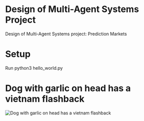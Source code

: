 # Design of Multi-Agent Systems Project
Design of Multi-Agent Systems project: Prediction Markets

# Setup
Run python3 hello_world.py

# Dog with garlic on head has a vietnam flashback
![Dog with garlic on head has a vietnam flashback](https://i.imgur.com/eKTqxXR.png)
